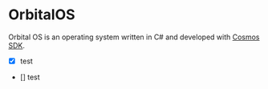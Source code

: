 # OrbitalOS
Orbital OS is an operating system written in C# and developed with [Cosmos SDK](https://github.com/CosmosOS/Cosmos). 
- [x] test
- [] test
